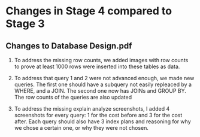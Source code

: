 # Changes in Stage 4 compared to Stage 3

## Changes to Database Design.pdf

1. To address the missing row counts, we added images with row counts to prove at least 1000 rows were inserted into these tables as data. 

2. To address that query 1 and 2 were not advanced enough, we made new queries. The first one should have a subquery not easily repleaced by a WHERE, and a JOIN. The second one now has JOINs and GROUP BY. The row counts of the queries are also updated

3. To address the missing explain analyze screenshots, I added 4 screenshots for every query: 1 for the cost before and 3 for the cost after. Each query should also have 3 index plans and reasoning for why we chose a certain one, or why they were not chosen. 

